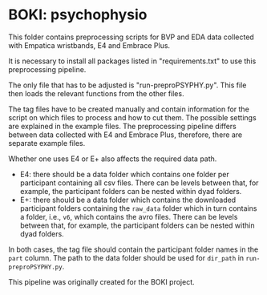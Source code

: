 # BOKI: psychophysio

This folder contains preprocessing scripts for BVP and EDA data collected with Empatica wristbands, E4 and Embrace Plus. 

It is necessary to install all packages listed in "requirements.txt" to use this preprocessing pipeline. 

The only file that has to be adjusted is "run-preproPSYPHY.py". This file then loads the relevant functions from the other files. 

The tag files have to be created manually and contain information for the script on which files to process and how to cut them. The possible settings are explained in the example files. The preprocessing pipeline differs between data collected with E4 and Embrace Plus, therefore, there are separate example files. 

Whether one uses E4 or E+ also affects the required data path. 

* E4: there should be a data folder which contains one folder per participant containing all csv files. There can be levels between that, for example, the participant folders can be nested within dyad folders. 
* E+: there should be a data folder which contains the downloaded participant folders containing the `raw_data` folder which in turn contains a folder, i.e., `v6`, which contains the avro files. There can be levels between that, for example, the participant folders can be nested within dyad folders. 

In both cases, the tag file should contain the participant folder names in the `part` column. The path to the data folder should be used for `dir_path` in `run-preproPSYPHY.py`. 

This pipeline was originally created for the BOKI project.
